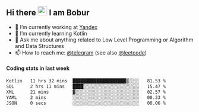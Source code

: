 ## Hi there <img src="https://media.giphy.com/media/hvRJCLFzcasrR4ia7z/giphy.gif" width="25px" height="25px"> I am Bobur

- 💼 I’m currently working at [Yandex](https://yandex.ru/)
- 🌱 I’m currently learning Kotlin
- 💬 Ask me about anything related to Low Level Programming or Algorithm and Data Structures
- 📫 How to reach me: [@telegram](https://t.me/octoant) (see also [@leetcode](https://leetcode.com/octoant/))    

#### Coding stats in last week

<!--START_SECTION:waka-->

```txt
Kotlin   11 hrs 32 mins  ████████████████████▒░░░░   81.53 %
SQL      2 hrs 11 mins   ████░░░░░░░░░░░░░░░░░░░░░   15.47 %
XML      21 mins         ▓░░░░░░░░░░░░░░░░░░░░░░░░   02.57 %
YAML     2 mins          ░░░░░░░░░░░░░░░░░░░░░░░░░   00.33 %
JSON     0 secs          ░░░░░░░░░░░░░░░░░░░░░░░░░   00.06 %
```

<!--END_SECTION:waka-->
